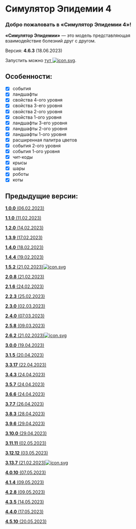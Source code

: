 # Симулятор Эпидемии 4
### **Добро пожаловать в «Симулятор Эпидемии 4»!**
**«Симулятор Эпидемии»** — это модель представляющая взаимодействие болезний друг с другом.

Версия: **4.6.3** (18.06.2023)

Запустить можно [тут ![](https://megospc.github.io/epidemic_simulator/assets/icon.svg "icon.svg")](https://megospc.github.io/epidemic_simulator_4 "GitHub Pages").

## Особенности:
- [x] события
- [x] ландшафты
- [x] свойства 4-ого уровня
- [x] свойства 3-его уровня
- [x] свойства 2-ого уровня
- [x] свойства 1-ого уровня
- [x] ландшафты 3-его уровня
- [x] ландшафты 2-ого уровня
- [x] ландшафты 1-ого уровня
- [x] расширенная палитра цветов
- [x] события 2-ого уровня
- [x] события 1-ого уровня
- [x] чит-коды
- [x] крысы
- [x] шары
- [x] роботы
- [x] коты

## Предыдущие версии:
<u>**1.0.0** (06.02.2023)</u>

<u>**1.1.0** (11.02.2023)</u>

<u>**1.2.0** (14.02.2023)</u>

<u>**1.3.9** (17.02.2023)</u>

<u>**1.4.0** (18.02.2023)</u>

<u>**1.4.4** (19.02.2023)</u>

[**1.5.2** (21.02.2023)](https://github.com/Megospc/epidemic_simulator "GitHub")[![](https://megospc.github.io/epidemic_simulator/assets/icon.svg "icon.svg")](https://megospc.github.io/epidemic_simulator "GitHub Pages")

<u>**2.0.8** (21.02.2023)</u>

<u>**2.1.6** (24.02.2023)</u>

<u>**2.2.3** (25.02.2023)</u>

<u>**2.3.0** (02.03.2023)</u>

<u>**2.4.0** (07.03.2023)</u>

<u>**2.5.8** (09.03.2023)</u>

[**2.6.2** (21.02.2023)](https://github.com/Megospc/epidemic_simulator_2 "GitHub")[![](https://megospc.github.io/epidemic_simulator/assets/icon.svg "icon.svg")](https://megospc.github.io/epidemic_simulator_2 "GitHub Pages")

<u>**3.0.0** (19.04.2023)</u>

<u>**3.1.5** (20.04.2023)</u>

<u>**3.3.17** (22.04.2023)</u>

<u>**3.4.3** (24.04.2023)</u>

<u>**3.5.7** (24.04.2023)</u>

<u>**3.6.6** (24.04.2023)</u>

<u>**3.7.7** (26.04.2023)</u>

<u>**3.8.3** (28.04.2023)</u>

<u>**3.9.6** (29.04.2023)</u>

<u>**3.10.0** (29.04.2023)</u>

<u>**3.11.11** (02.05.2023)</u>

<u>**3.12.12** (03.05.2023)</u>

[**3.13.7** (21.02.2023)](https://github.com/Megospc/epidemic_simulator_3 "GitHub")[![](https://megospc.github.io/epidemic_simulator/assets/icon.svg "icon.svg")](https://megospc.github.io/epidemic_simulator_3 "GitHub Pages")

<u>**4.0.10** (07.05.2023)</u>

<u>**4.1.4** (09.05.2023)</u>

<u>**4.2.8** (09.05.2023)</u>

<u>**4.3.5** (14.05.2023)</u>

<u>**4.4.0** (17.05.2023)</u>

<u>**4.5.10** (20.05.2023)</u>